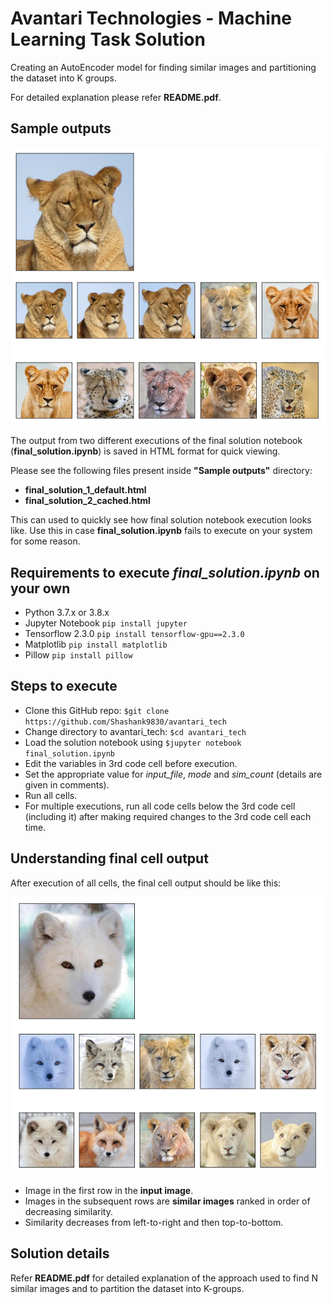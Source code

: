 # Avantari Technologies - Machine Learning Task Solution

Creating an AutoEncoder model for finding similar images and partitioning the dataset into K groups.

For detailed explanation please refer **README.pdf**.

## Sample outputs

![10 images similar to 46.jpg](https://github.com/Shashank9830/avantari_tech/blob/master/Sample%20outputs/img1.PNG "DEFAULT mode output")

The output from two different executions of the final solution notebook (**final_solution.ipynb**) is saved in HTML format for quick  viewing.

Please see the following files present inside **"Sample outputs"** directory:

* **final_solution_1_default.html**
* **final_solution_2_cached.html**

This can used to quickly see how final solution notebook execution looks like. Use this in case **final_solution.ipynb** fails to execute on your system for some reason.

## Requirements to execute *final_solution.ipynb* on your own

* Python 3.7.x or 3.8.x
* Jupyter Notebook ```pip install jupyter```
* Tensorflow 2.3.0 ```pip install tensorflow-gpu==2.3.0```
* Matplotlib ```pip install matplotlib```
* Pillow ```pip install pillow```

## Steps to execute

* Clone this GitHub repo: ```$git clone https://github.com/Shashank9830/avantari_tech```
* Change directory to avantari_tech: ```$cd avantari_tech```
* Load the solution notebook using ```$jupyter notebook final_solution.ipynb```
* Edit the variables in 3rd code cell before execution.
* Set the appropriate value for *input_file*, *mode* and *sim_count* (details are given in comments).
* Run all cells.
* For multiple executions, run all code cells below the 3rd code cell (including it) after making required changes to the 3rd code cell each time.

## Understanding final cell output
After execution of all cells, the final cell output should be like this:

![10 images similar to image 397](https://github.com/Shashank9830/avantari_tech/blob/master/Sample%20outputs/img2.PNG "CACHED mode output")

* Image in the first row in the **input image**.
* Images in the subsequent rows are **similar images** ranked in order of decreasing similarity.
* Similarity decreases from left-to-right and then top-to-bottom.

## Solution details

Refer **README.pdf** for detailed explanation of the approach used to find N similar images and to partition the dataset into K-groups.
